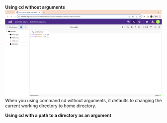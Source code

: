 **Using cd without arguments**
![Image](cd_no_args.jpg)
When you using command cd without arguments, it defaults to changing the current working directory to home directory.

**Using cd with a path to a directory as an argument**


